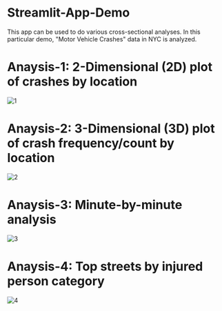 # Streamlit-App-Demo
This app can be used to do various cross-sectional analyses. In this particular demo, "Motor Vehicle Crashes" data in NYC is analyzed.

# Anaysis-1: 2-Dimensional (2D) plot of crashes by location

![1](https://github.com/adarshkuthuru/Streamlit-App-Demo/assets/20659563/ec789cad-7321-44d2-982c-04b9cf7833da)

# Anaysis-2: 3-Dimensional (3D) plot of crash frequency/count by location

![2](https://github.com/adarshkuthuru/Streamlit-App-Demo/assets/20659563/b7215624-adf1-47f3-81a0-437e83168a88)

# Anaysis-3: Minute-by-minute analysis

![3](https://github.com/adarshkuthuru/Streamlit-App-Demo/assets/20659563/5738e35d-200f-4a52-8e5e-ef62554487fe)


# Anaysis-4: Top streets by injured person category

![4](https://github.com/adarshkuthuru/Streamlit-App-Demo/assets/20659563/619fbd5f-02a8-448b-9112-5b1c7b7fcd89)
